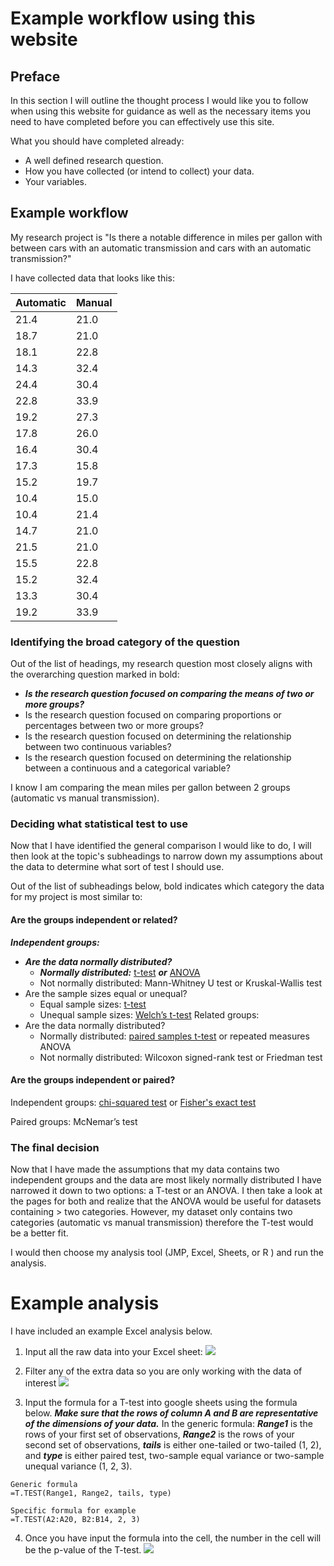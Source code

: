 # Example workflow using this website

## Preface

In this section I will outline the thought process I would like you to follow when using this website for guidance as well as the necessary items you need to have completed before you can effectively use this site.

What you should have completed already:
- A well defined research question.
- How you have collected (or intend to collect) your data.
- Your variables.

## Example workflow

My research project is "Is there a notable difference in miles per gallon with between cars with an automatic transmission and cars with an automatic transmission?"

I have collected data that looks like this:

| Automatic | Manual |
| --------- | ------ |
| 21.4      | 21.0   |
| 18.7      | 21.0   |
| 18.1      | 22.8   |
| 14.3      | 32.4   |
| 24.4      | 30.4   |
| 22.8      | 33.9   |
| 19.2      | 27.3   |
| 17.8      | 26.0   |
| 16.4      | 30.4   |
| 17.3      | 15.8   |
| 15.2      | 19.7   |
| 10.4      | 15.0   |
| 10.4      | 21.4   |
| 14.7      | 21.0   |
| 21.5      | 21.0   |
| 15.5      | 22.8   |
| 15.2      | 32.4   |
| 13.3      | 30.4   |
| 19.2      | 33.9   |

### Identifying the broad category of the question

Out of the list of headings, my research question most closely aligns with the overarching question marked in bold:
- ***Is the research question focused on comparing the means of two or more groups?***
- Is the research question focused on comparing proportions or percentages between two or more groups?
- Is the research question focused on determining the relationship between two continuous variables?
- Is the research question focused on determining the relationship between a continuous and a categorical variable?

I know I am comparing the mean miles per gallon between 2 groups (automatic vs manual transmission).

### Deciding what statistical test to use

Now that I have identified the general comparison I would like to do, I will then look at the topic's subheadings to narrow down my assumptions about the data to determine what sort of test I should use.

Out of the list of subheadings below, bold indicates which category the data for my project is most similar to:

#### Are the groups independent or related?

***Independent groups:***
  - ***Are the data normally distributed?***
    -  ***Normally distributed:*** [t-test](../pages/ttest.md) ***or*** [ANOVA](../pages/anova.md)
    -  Not normally distributed: Mann-Whitney U test or Kruskal-Wallis test
  - Are the sample sizes equal or unequal?
    - Equal sample sizes: [t-test](../pages/ttest.md)
    - Unequal sample sizes: [Welch’s t-test](../pages/ttest.md)
Related groups:
  - Are the data normally distributed?
    - Normally distributed: [paired samples t-test](../pages/pairedttest.md) or repeated measures ANOVA
    - Not normally distributed: Wilcoxon signed-rank test or Friedman test

#### Are the groups independent or paired?

Independent groups: [chi-squared test](../pages/chisquare.md) or [Fisher's exact test](../pages/fisherstest.md)

Paired groups: McNemar’s test

### The final decision

Now that I have made the assumptions that my data contains two independent groups and the data are most likely normally distributed I have narrowed it down to two options: a T-test or an ANOVA. I then take a look at the pages for both and realize that the ANOVA would be useful for datasets containing > two categories. However, my dataset only contains two categories (automatic vs manual transmission) therefore the T-test would be a better fit.

I would then choose my analysis tool (JMP, Excel, Sheets, or R ) and run the analysis.

# Example analysis

I have included an example Excel analysis below.

1. Input all the raw data into your Excel sheet:
![](../pages/images/example_logic/gsheets_raw.png)

2. Filter any of the extra data so you are only working with the data of interest
![](../pages/images/example_logic/gsheets_processed.png)

3. Input the formula for a T-test into google sheets using the formula below. ***Make sure that the rows of column A and B are representative of the dimensions of your data.*** In the generic formula: ***Range1*** is the rows of your first set of observations, ***Range2*** is the rows of your second set of observations, ***tails*** is either one-tailed or two-tailed (1, 2), and ***type*** is either paired test, two-sample equal variance or two-sample unequal variance (1, 2, 3).

  ```
  Generic formula
  =T.TEST(Range1, Range2, tails, type)

  Specific formula for example
  =T.TEST(A2:A20, B2:B14, 2, 3)
  ```

4. Once you have input the formula into the cell, the number in the cell will be the p-value of the T-test.
![](../pages/images/example_logic/gsheets_results.png)
